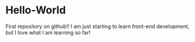 # Hello-World
First repository on github!!
I am just starting to learn front-end development, but I love what I am learning so far!

